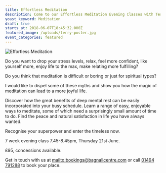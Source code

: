 ```yaml
---
title: Effortless Meditation
description: Come to our Effortless Meditation Evening Classes with Terry Breeze
yoast_keyword: Meditation
draft: true
starts_at: 2018-06-07T18:45:32.000Z
featured_image: /uploads/terry-poster.jpg
event_categories: featured
---
```

![Effortless Meditation](/uploads/terry-poster.jpg)

Do you want to drop your stress levels, relax, feel more confident, like yourself more, enjoy life to the max, make relating more fulfilling?

Do you think that meditation is difficult or boring or just for spiritual types?

I would like to dispel some of these myths and show you how the magic of meditation can lead to a more joyful life. 

Discover how the great benefits of deep mental rest can be easily incorporated into your busy schedule. Learn a range of easy, enjoyable ways to meditate, some of which need a surprisingly small amount of time to do. Find the peace and natural satisfaction in life you have always wanted.

Recognise your superpower and enter the timeless now.

7 week evening class 7.45-8.45pm, Thursday 21st June.

£95, concessions available.

Get in touch with us at <mailto:bookings@bagnallcentre.com> or call [01494 791288](tel:01494791288) to book your place.
